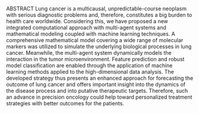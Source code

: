 ABSTRACT
Lung cancer is a multicausal, unpredictable-course neoplasm with serious diagnostic problems and, therefore, constitutes a big burden to health care worldwide. Considering this, we have proposed a new integrated computational approach with multi-agent systems and mathematical modeling coupled with machine learning techniques. A comprehensive mathematical model covering a wide range of molecular markers was utilized to simulate the underlying biological processes in lung cancer. Meanwhile, the multi-agent system dynamically models the interaction in the tumor microenvironment. Feature prediction and robust model classification are enabled through the application of machine learning methods applied to the high-dimensional data analysis. The developed strategy thus presents an enhanced approach for forecasting the outcome of lung cancer and offers important insight into the dynamics of the disease process and into putative therapeutic targets. Therefore, such an advance in precision oncology could help toward personalized treatment strategies with better outcomes for the patients.
